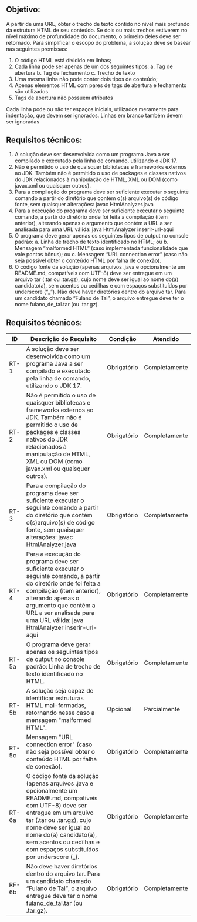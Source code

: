 

## Objetivo:
 A partir de uma URL, obter o trecho de texto contido no nível mais profundo da estrutura HTML de seu conteúdo. Se dois ou mais
trechos estiverem no nível máximo de profundidade do documento, o primeiro deles deve ser retornado.
Para simplificar o escopo do problema, a solução deve se basear nas seguintes premissas:

1. O código HTML está dividido em linhas;
2. Cada linha pode ser apenas de um dos seguintes tipos:
a. Tag de abertura
b. Tag de fechamento 
c. Trecho de texto 
3. Uma mesma linha não pode conter dois tipos de conteúdo;
4. Apenas elementos HTML com pares de tags de abertura e
fechamento são utilizados 
5. Tags de abertura não possuem atributos

Cada linha pode ou não ter espaços iniciais, utilizados meramente
para indentação, que devem ser ignorados. Linhas em branco
também devem ser ignoradas

## Requisitos técnicos:

1. A solução deve ser desenvolvida como um programa Java a
ser compilado e executado pela linha de comando, utilizando o
JDK 17.
2. Não é permitido o uso de quaisquer bibliotecas e frameworks
externos ao JDK. Também não é permitido o uso de packages
e classes nativos do JDK relacionados à manipulação de
HTML, XML ou DOM (como javax.xml ou quaisquer outros).
3. Para a compilação do programa deve ser suficiente executar o
seguinte comando a partir do diretório que contém o(s)
arquivo(s) de código fonte, sem quaisquer alterações:
javac HtmlAnalyzer.java
4. Para a execução do programa deve ser suficiente executar o
seguinte comando, a partir do diretório onde foi feita a
compilação (item anterior), alterando apenas o argumento que
contém a URL a ser analisada para uma URL válida:
java HtmlAnalyzer inserir-url-aqui
5. O programa deve gerar apenas os seguintes tipos de output no
console padrão:
a. Linha de trecho de texto identificado no HTML; ou
b. Mensagem “malformed HTML“ (caso implementada
funcionalidade que vale pontos bônus); ou
c. Mensagem “URL connection error“ (caso não seja
possível obter o conteúdo HTML por falha de conexão).
6. O código fonte da solução (apenas arquivos .java e
opcionalmente um README.md, compatíveis com UTF-8) deve
ser entregue em um arquivo tar (.tar ou .tar.gz), cujo
nome deve ser igual ao nome do(a) candidato(a), sem acentos
ou cedilhas e com espaços substituídos por underscore (“_”).
Não deve haver diretórios dentro do arquivo tar. Para um
candidato chamado “Fulano de Tal”, o arquivo entregue deve
ter o nome fulano_de_tal.tar (ou .tar.gz).
 


 

## Requisitos técnicos:

| ID    | Descrição do Requisito                                                                                                                                                                                                                                                                   | Condição    | Atendido      |
| ----- | ---------------------------------------------------------------------------------------------------------------------------------------------------------------------------------------------------------------------------------------------------------------------------------------- | ----------- | ------------- |
| RT-1  | A solução deve ser desenvolvida como um programa Java a ser compilado e executado pela linha de comando, utilizando o JDK 17.                                                                                                                                                            | Obrigatório | Completamente |
| RT-2  | Não é permitido o uso de quaisquer bibliotecas e frameworks externos ao JDK. Também não é permitido o uso de packages e classes nativos do JDK relacionados à manipulação de HTML, XML ou DOM (como javax.xml ou quaisquer outros).                                                      | Obrigatório | Completamente |
| RT-3  | Para a compilação do programa deve ser suficiente executar o seguinte comando a partir do diretório que contém o(s)arquivo(s) de código fonte, sem quaisquer alterações: javac HtmlAnalyzer.java                                                                                         | Obrigatório | Completamente |
| RT-4  | Para a execução do programa deve ser suficiente executar o seguinte comando, a partir do diretório onde foi feita a compilação (item anterior), alterando apenas o argumento que contém a URL a ser analisada para uma URL válida: java HtmlAnalyzer inserir-url-aqui                    | Obrigatório | Completamente |
| RT-5a | O programa deve gerar apenas os seguintes tipos de output no console padrão: Linha de trecho de texto identificado no HTML.                                                                                                                                                              | Obrigatório | Completamente |
| RT-5b | A solução seja capaz de identificar estruturas HTML mal-formadas, retornando nesse caso a mensagem "malformed HTML".                                                                                                                                                                     | Opcional    | Parcialmente  |
| RT-5c | Mensagem "URL connection error" (caso não seja possível obter o conteúdo HTML por falha de conexão).                                                                                                                                                                                     | Obrigatório | Completamente |
| RT-6a | O código fonte da solução (apenas arquivos .java e opcionalmente um README.md, compatíveis com UTF-8) deve ser entregue em um arquivo tar (.tar ou .tar.gz), cujo nome deve ser igual ao nome do(a) candidato(a), sem acentos ou cedilhas e com espaços substituídos por underscore (_). | Obrigatório | Completamente |
| RF-6b | Não deve haver diretórios dentro do arquivo tar. Para um candidato chamado “Fulano de Tal”, o arquivo entregue deve ter o nome fulano_de_tal.tar (ou .tar.gz).                                                                                                                           | Obrigatório | Completamente |
